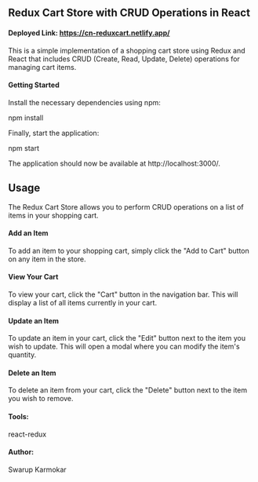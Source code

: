 ## Redux Cart Store with CRUD Operations in React
#### Deployed Link: https://cn-reduxcart.netlify.app/

This is a simple implementation of a shopping cart store using Redux and React that includes CRUD (Create, Read, Update, Delete) operations for managing cart items.

#### Getting Started

Install the necessary dependencies using npm:

npm install

Finally, start the application:

npm start


The application should now be available at http://localhost:3000/.


## Usage
The Redux Cart Store allows you to perform CRUD operations on a list of items in your shopping cart.

#### Add an Item
To add an item to your shopping cart, simply click the "Add to Cart" button on any item in the store.

#### View Your Cart
To view your cart, click the "Cart" button in the navigation bar. This will display a list of all items currently in your cart.

#### Update an Item
To update an item in your cart, click the "Edit" button next to the item you wish to update. This will open a modal where you can modify the item's quantity.

#### Delete an Item
To delete an item from your cart, click the "Delete" button next to the item you wish to remove.

#### Tools:
react-redux

#### Author:
Swarup Karmokar
